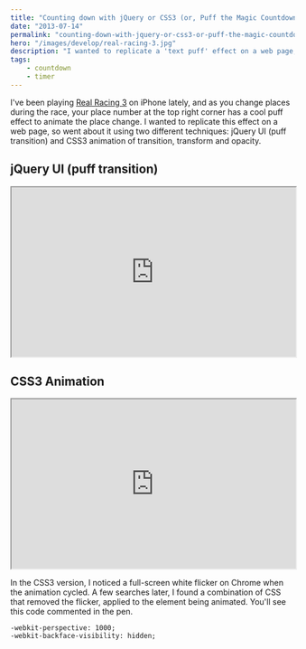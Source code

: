 ```yaml
---
title: "Counting down with jQuery or CSS3 (or, Puff the Magic Countdown)"
date: "2013-07-14"
permalink: "counting-down-with-jquery-or-css3-or-puff-the-magic-countdown/"
hero: "/images/develop/real-racing-3.jpg"
description: "I wanted to replicate a 'text puff' effect on a web page, so went about it using two different techniques: jQuery UI (puff transition) and CSS3 animation of transition, transform and opacity."
tags:
    - countdown
    - timer
---
```


I've been playing [Real Racing 3](http://www.ea.com/uk/real-racing-3-ios) on iPhone lately, and as you change places during the race, your place number at the top right corner has a cool puff effect to animate the place change. I wanted to replicate this effect on a web page, so went about it using two different techniques: jQuery UI (puff transition) and CSS3 animation of transition, transform and opacity.

## jQuery UI (puff transition)

<iframe height="300" width="100%" src="https://codepen.io/scottpdawson/embed/zFlej?height=300&amp;theme-id=light&amp;default-tab=result" allowfullscreen="true"></iframe>

## CSS3 Animation

<iframe height="300" width="100%" src="https://codepen.io/scottpdawson/embed/Gzwbl?height=300&amp;theme-id=light&amp;default-tab=result" allowfullscreen="true"></iframe>

In the CSS3 version, I noticed a full-screen white flicker on Chrome when the animation cycled. A few searches later, I found a combination of CSS that removed the flicker, applied to the element being animated. You'll see this code commented in the pen.

<pre><code>-webkit-perspective: 1000;  
-webkit-backface-visibility: hidden;
</code></pre>